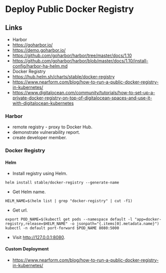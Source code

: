 # Deploy Public Docker Registry

## Links

* Harbor
 * https://goharbor.io/
 * https://demo.goharbor.io/
 * https://github.com/goharbor/harbor/tree/master/docs/1.10
 * https://github.com/goharbor/harbor/blob/master/docs/1.10/install-config/harbor-ha-helm.md
* Docker Registry
 * https://hub.helm.sh/charts/stable/docker-registry
 * https://www.nearform.com/blog/how-to-run-a-public-docker-registry-in-kubernetes/
 * https://www.digitalocean.com/community/tutorials/how-to-set-up-a-private-docker-registry-on-top-of-digitalocean-spaces-and-use-it-with-digitalocean-kubernetes

### Harbor

* remote registry - proxy to Docker Hub.
* demonstrate vulnerability report.
* create developer member.

### Docker Registry

#### Helm

* Install registry using Helm.

```
helm install stable/docker-registry --generate-name
```

* Get Helm name.

```
HELM_NAME=$(helm list | grep "docker-registry" | cut -f1)
```

* Get url.

```
export POD_NAME=$(kubectl get pods --namespace default -l "app=docker-registry,release=$HELM_NAME" -o jsonpath="{.items[0].metadata.name}")
kubectl -n default port-forward $POD_NAME 8080:5000
```

* Visit http://127.0.0.1:8080.

#### Custom Deployment

* https://www.nearform.com/blog/how-to-run-a-public-docker-registry-in-kubernetes/


